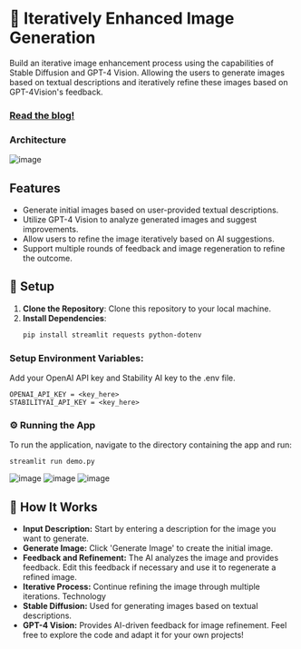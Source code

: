 # 🚀 Iteratively Enhanced Image Generation

Build an iterative image enhancement process using the capabilities of Stable Diffusion and GPT-4 Vision. Allowing the users to generate images based on textual descriptions and iteratively refine these images based on GPT-4Vision's feedback.

### [Read the blog!](https://www.ionio.ai/blog/iteratively-improving-product-images-using-gpt-v-and-stable-diffusion)

### Architecture
![image](https://github.com/Ionio-io/Iterative-Image-Gen/assets/87160848/d11b5ecc-48dc-44b1-adcd-afbbbfe9f20b)

## Features

- Generate initial images based on user-provided textual descriptions.
- Utilize GPT-4 Vision to analyze generated images and suggest improvements.
- Allow users to refine the image iteratively based on AI suggestions.
- Support multiple rounds of feedback and image regeneration to refine the outcome.

## 🤖 Setup

1. **Clone the Repository**: Clone this repository to your local machine.
2. **Install Dependencies**:
   ```bash
   pip install streamlit requests python-dotenv
   ```
### Setup Environment Variables:
Add your OpenAI API key and Stability AI key to the .env file.
```
OPENAI_API_KEY = <key_here>
STABILITYAI_API_KEY = <key_here>
```

### ⚙️ Running the App
To run the application, navigate to the directory containing the app and run:
```
streamlit run demo.py
```

![image](https://github.com/Ionio-io/Iterative-Image-Gen/assets/87160848/31aa9b22-da8e-48d8-9a23-9932aa417b2d)
![image](https://github.com/Ionio-io/Iterative-Image-Gen/assets/87160848/5f179b8e-0a01-4465-a10f-028776f0a45d)
![image](https://github.com/Ionio-io/Iterative-Image-Gen/assets/87160848/3b03b6f1-3f47-436e-a887-10cf0cb25727)

## 🤔 How It Works
- **Input Description:** Start by entering a description for the image you want to generate.
- **Generate Image:** Click 'Generate Image' to create the initial image.
- **Feedback and Refinement:** The AI analyzes the image and provides feedback. Edit this feedback if necessary and use it to regenerate a refined image.
- **Iterative Process:** Continue refining the image through multiple iterations.
Technology
- **Stable Diffusion:** Used for generating images based on textual descriptions.
- **GPT-4 Vision:** Provides AI-driven feedback for image refinement.
Feel free to explore the code and adapt it for your own projects!

